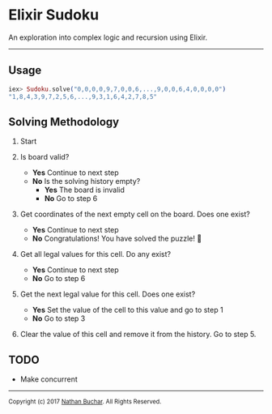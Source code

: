 # Elixir Sudoku

An exploration into complex logic and recursion using Elixir.


***

## Usage

```elixir
iex> Sudoku.solve("0,0,0,0,9,7,0,0,6,...,9,0,0,6,4,0,0,0,0")
"1,8,4,3,9,7,2,5,6,...,9,3,1,6,4,2,7,8,5"
```

## Solving Methodology

1. Start

2. Is board valid?
   - **Yes** Continue to next step
   - **No** Is the solving history empty?
      - **Yes** The board is invalid
      - **No** Go to step 6

3. Get coordinates of the next empty cell on the board. Does one exist?
   - **Yes** Continue to next step
   - **No** Congratulations! You have solved the puzzle! :tada:

4. Get all legal values for this cell. Do any exist?
   - **Yes** Continue to next step
   - **No** Go to step 6

5. Get the next legal value for this cell. Does one exist?
   - **Yes** Set the value of the cell to this value and go to step 1
   - **No** Go to step 3

6. Clear the value of this cell and remove it from the history. Go to step 5.


## TODO

* Make concurrent


***


<small>Copyright (c) 2017 [Nathan Buchar](mailto:hello@nathanbuchar.com). All Rights Reserved.</small>
